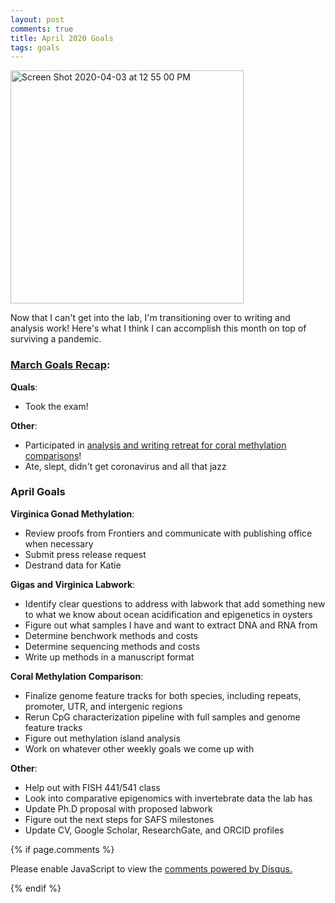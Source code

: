 ```yaml
---
layout: post
comments: true
title: April 2020 Goals
tags: goals
---
```


<img width="373" alt="Screen Shot 2020-04-03 at 12 55 00 PM" src="https://user-images.githubusercontent.com/22335838/78399776-681f6700-75aa-11ea-8778-3e4ab0982549.png">

Now that I can't get into the lab, I'm transitioning over to writing and analysis work! Here's what I think I can accomplish this month on top of surviving a pandemic.

### **[March Goals Recap](https://yaaminiv.github.io/March-2020-Goals/)**:

**Quals**:

- Took the exam!

**Other**:

- Participated in [analysis and writing retreat for coral methylation comparisons](https://yaaminiv.github.io/MethCompare-Recap/)!
- Ate, slept, didn't get coronavirus and all that jazz

### April Goals

**Virginica Gonad Methylation**:

- Review proofs from Frontiers and communicate with publishing office when necessary
- Submit press release request
- Destrand data for Katie

**Gigas and Virginica Labwork**:

- Identify clear questions to address with labwork that add something new to what we know about ocean acidification and epigenetics in oysters
- Figure out what samples I have and want to extract DNA and RNA from
- Determine benchwork methods and costs
- Determine sequencing methods and costs
- Write up methods in a manuscript format

**Coral Methylation Comparison**:

- Finalize genome feature tracks for both species, including repeats, promoter, UTR, and intergenic regions
- Rerun CpG characterization pipeline with full samples and genome feature tracks
- Figure out methylation island analysis
- Work on whatever other weekly goals we come up with

**Other**:

- Help out with FISH 441/541 class
- Look into comparative epigenomics with invertebrate data the lab has
- Update Ph.D proposal with proposed labwork
- Figure out the next steps for SAFS milestones
- Update CV, Google Scholar, ResearchGate, and ORCID profiles

{% if page.comments %}

<div id="disqus_thread"></div>
<script>

/**
*  RECOMMENDED CONFIGURATION VARIABLES: EDIT AND UNCOMMENT THE SECTION BELOW TO INSERT DYNAMIC VALUES FROM YOUR PLATFORM OR CMS.
*  LEARN WHY DEFINING THESE VARIABLES IS IMPORTANT: https://disqus.com/admin/universalcode/#configuration-variables*/
/*
var disqus_config = function () {
this.page.url = PAGE_URL;  // Replace PAGE_URL with your page's canonical URL variable
this.page.identifier = PAGE_IDENTIFIER; // Replace PAGE_IDENTIFIER with your page's unique identifier variable
};
*/
(function() { // DON'T EDIT BELOW THIS LINE
var d = document, s = d.createElement('script');
s.src = 'https://the-responsible-grad-student.disqus.com/embed.js';
s.setAttribute('data-timestamp', +new Date());
(d.head || d.body).appendChild(s);
})();
</script>
<noscript>Please enable JavaScript to view the <a href="https://disqus.com/?ref_noscript">comments powered by Disqus.</a></noscript>

{% endif %}

<script id="dsq-count-scr" src="//the-responsible-grad-student.disqus.com/count.js" async></script>
